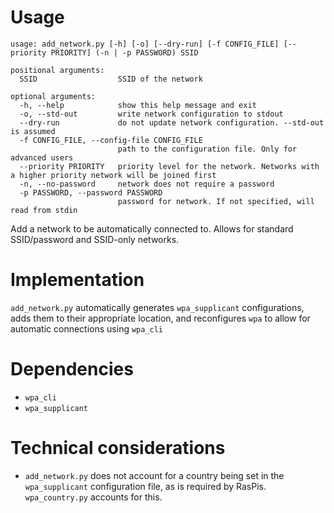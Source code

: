 # Usage
```
usage: add_network.py [-h] [-o] [--dry-run] [-f CONFIG_FILE] [--priority PRIORITY] (-n | -p PASSWORD) SSID

positional arguments:
  SSID                  SSID of the network

optional arguments:
  -h, --help            show this help message and exit
  -o, --std-out         write network configuration to stdout
  --dry-run             do not update network configuration. --std-out is assumed
  -f CONFIG_FILE, --config-file CONFIG_FILE
                        path to the configuration file. Only for advanced users
  --priority PRIORITY   priority level for the network. Networks with a higher priority network will be joined first
  -n, --no-password     network does not require a password
  -p PASSWORD, --password PASSWORD
                        password for network. If not specified, will read from stdin
```
Add a network to be automatically connected to. Allows for standard SSID/password and SSID-only networks.

# Implementation
`add_network.py` automatically generates `wpa_supplicant` configurations, adds them to their appropriate location, and reconfigures `wpa` to allow for automatic connections using `wpa_cli`

# Dependencies
- `wpa_cli`
- `wpa_supplicant`

# Technical considerations
- `add_network.py` does not account for a country being set in the `wpa_supplicant` configuration file, as is required by RasPis. `wpa_country.py` accounts for this.
